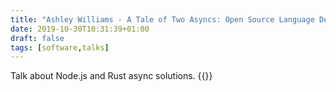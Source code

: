 ```yaml
---
title: "Ashley Williams - A Tale of Two Asyncs: Open Source Language Design in Rust and Node.js"
date: 2019-10-30T10:31:39+01:00
draft: false
tags: [software,talks]
---
```

Talk about Node.js and Rust async solutions.
{{<youtube aGJTXdXQN2o>}}
